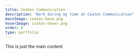 ```yaml
---
title: Coates Communication
description: "Work during my time at Coates Communication"
mainImage: coates-base.png
hoverImage: coates-hover.png
order: 6
type: portfolio
---
```


This is just the main content
